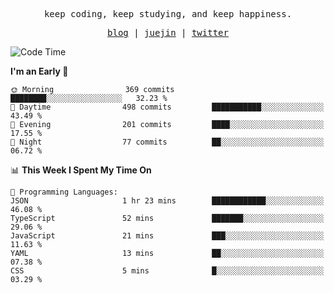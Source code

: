 <p align="center">
  <samp>
    <span>keep coding, keep studying, and keep happiness.</span>
  </samp>
</p>

<p align="center">
  <samp>
    <a href="https://deweyou.me">blog</a>  |
    <a href="https://juejin.cn/user/4309700183594366">juejin</a> |
    <a href="https://twitter.com/ouduidui">twitter</a>
  </samp>
</p>

<!--START_SECTION:waka-->
![Code Time](http://img.shields.io/badge/Code%20Time-5%2C374%20hrs-blue)

**I'm an Early 🐤** 

```text
🌞 Morning                369 commits         ████████░░░░░░░░░░░░░░░░░   32.23 % 
🌆 Daytime                498 commits         ███████████░░░░░░░░░░░░░░   43.49 % 
🌃 Evening                201 commits         ████░░░░░░░░░░░░░░░░░░░░░   17.55 % 
🌙 Night                  77 commits          ██░░░░░░░░░░░░░░░░░░░░░░░   06.72 % 
```


📊 **This Week I Spent My Time On** 

```text
💬 Programming Languages: 
JSON                     1 hr 23 mins        ████████████░░░░░░░░░░░░░   46.08 % 
TypeScript               52 mins             ███████░░░░░░░░░░░░░░░░░░   29.06 % 
JavaScript               21 mins             ███░░░░░░░░░░░░░░░░░░░░░░   11.63 % 
YAML                     13 mins             ██░░░░░░░░░░░░░░░░░░░░░░░   07.38 % 
CSS                      5 mins              █░░░░░░░░░░░░░░░░░░░░░░░░   03.29 % 
```


<!--END_SECTION:waka-->
